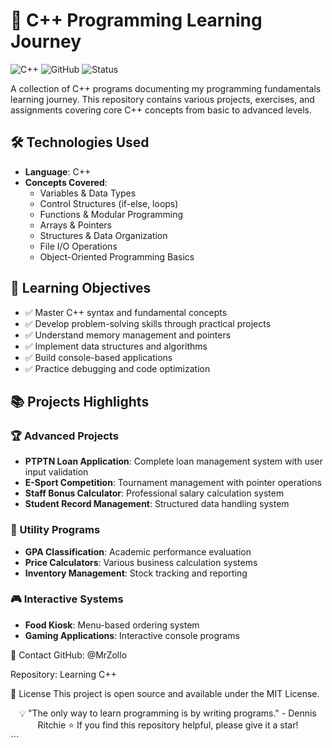 # 🚀 C++ Programming Learning Journey

![C++](https://img.shields.io/badge/C++-Learning-blue?logo=c%2B%2B&logoColor=white)
![GitHub](https://img.shields.io/github/repo-size/MrZollo/Learning-C-)
![Status](https://img.shields.io/badge/Status-Active-brightgreen)

A collection of C++ programs documenting my programming fundamentals learning journey. This repository contains various projects, exercises, and assignments covering core C++ concepts from basic to advanced levels.

## 🛠️ Technologies Used

- **Language**: C++
- **Concepts Covered**:
  - Variables & Data Types
  - Control Structures (if-else, loops)
  - Functions & Modular Programming
  - Arrays & Pointers
  - Structures & Data Organization
  - File I/O Operations
  - Object-Oriented Programming Basics

## 🎯 Learning Objectives

- ✅ Master C++ syntax and fundamental concepts
- ✅ Develop problem-solving skills through practical projects
- ✅ Understand memory management and pointers
- ✅ Implement data structures and algorithms
- ✅ Build console-based applications
- ✅ Practice debugging and code optimization

## 📚 Projects Highlights

### 🏆 Advanced Projects
- **PTPTN Loan Application**: Complete loan management system with user input validation
- **E-Sport Competition**: Tournament management with pointer operations
- **Staff Bonus Calculator**: Professional salary calculation system
- **Student Record Management**: Structured data handling system

### 🔧 Utility Programs
- **GPA Classification**: Academic performance evaluation
- **Price Calculators**: Various business calculation systems
- **Inventory Management**: Stock tracking and reporting

### 🎮 Interactive Systems
- **Food Kiosk**: Menu-based ordering system
- **Gaming Applications**: Interactive console programs

📧 Contact
GitHub: @MrZollo

Repository: Learning C++

📄 License
This project is open source and available under the MIT License.

<div align="center">
💡 "The only way to learn programming is by writing programs." - Dennis Ritchie
⭐ If you find this repository helpful, please give it a star!
</div> ```
